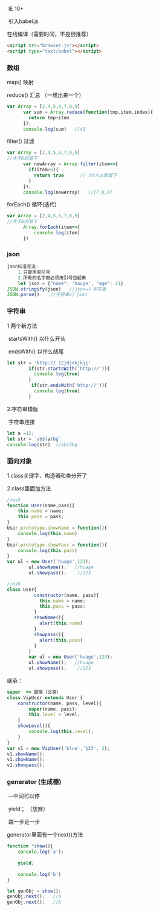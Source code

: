 ​	IE 10+

​	引入babel.js

在线编译（需要时间，不是很推荐）

```html
<script src="browser.js"></script>
<script type="text/babel"></script>
```



### 数组

map()         映射



reduce()    汇总  （一堆出来一个）

```js
var Array = [2,4,5,6,7,8,9]
      var sum = Array.reduce(function(tmp,item,index){
        return tmp+item
      });
      console.log(sum)   //41
```



filter()        过滤

```js
var Array = [2,4,5,6,7,8,9]
//大于6的留下
      var newArray = Array.filter(item=>{
        if(item>6){	
          return true      // 为true就留下
        }
      });
      console.log(newArray)   //[7,8,9]
```



forEach()  循环(迭代)

```js
var Array = [2,4,5,6,7,8,9]
//大于6的留下
      Array.forEach(item=>{
          console.log(item)
      }) 
```

### json

```js
json标准写法:
	1.只能用双引号
    2.所有的名字都必须用引号包起来
    let json = {"name": 'hauge', "age": 21}
JSON.stringify(json)   //json=》字符串
JSON.parse()    //字符串=》json
```

### 字符串

1.两个新方法

​     startsWith()   以什么开头

​     endsWith()  以什么结尾

```js
let str = 'http:// 12jdjdkjkjj'
        if(str.startsWith('http://')){
          console.log(true)
        }
		 if(str.endsWith('http://')){
          console.log(true)
        }
```

2.字符串模版

​    字符串连接

```js
let a =12;
let str = `ab${a}bg`
console.log(str)  //ab12bg
```

### 面向对象

1.class关键字、构造器和类分开了

2.class里面加方法

```js
//es5
function User(name,pass){
    this.name = name;
    this.pass = pass;
}
User.prototype.showName = function(){
    console.log(this.name)
}
User.prototype.showPass = function(){
    console.log(this.pass)
}
var ul = new User('huage',123);
        ul.showName();   //huage
        ul.showpass();    //123
```



```js
//es6
class User{
          constructor(name, pass){
            this.name = name;
            this.pass = pass;
          }
          showName(){
            alert(this.name)
          }
          showpass(){
            alert(this.pass)
          }
        }
        var ul = new User('huage',123);
        ul.showName();   //huage
        ul.showpass();    //123
```



继承：

```js
super  => 超类（父类）
class VipUser extends User {
    constructor(name, pass, level){
        super(name, pass);
        this.level = level;
    }
    showLevel(){
        console.log(this.level);
    }
}
var v1 = new VipUser('blue','123', 2);
v1.showName();
v1.showName();   
v1.showpass();   
```

### generator   (生成器)   

​		--中间可以停

​		yield；     （放弃）

​		踹一步走一步

generator里面有一个next()方法

```js
function *show(){
    console.log('a');
    
    yield;
    
    console.log('b')
}

let genObj = show();
genObj.next();   //a
genObj.next();   //b
```




